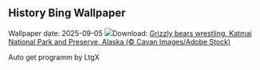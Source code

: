 ## History Bing Wallpaper
Wallpaper date: 2025-09-05
![](https://www.bing.com/th?id=OHR.WrestlingBears_EN-US4338158114_UHD.jpg&w=1000)Download: [Grizzly bears wrestling, Katmai National Park and Preserve, Alaska (© Cavan Images/Adobe Stock)](https://www.bing.com/th?id=OHR.WrestlingBears_EN-US4338158114_UHD.jpg)

Auto get programm by LtgX

